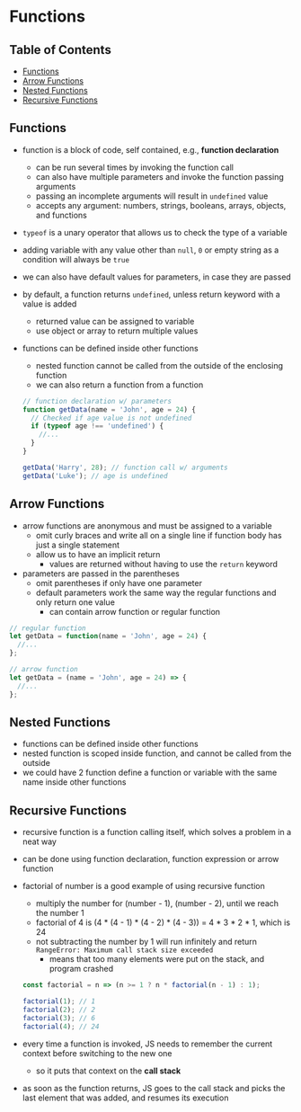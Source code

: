 # Functions

## Table of Contents <!-- omit in toc -->

- [Functions](#functions)
- [Arrow Functions](#arrow-functions)
- [Nested Functions](#nested-functions)
- [Recursive Functions](#recursive-functions)


## Functions

- function is a block of code, self contained, e.g., **function declaration**
  - can be run several times by invoking the function call
  - can also have multiple parameters and invoke the function passing arguments
  - passing an incomplete arguments will result in `undefined` value
  - accepts any argument: numbers, strings, booleans, arrays, objects, and functions
- `typeof` is a unary operator that allows us to check the type of a variable
- adding variable with any value other than `null`, `0` or empty string as a condition will always be `true`
- we can also have default values for parameters, in case they are passed
- by default, a function returns `undefined`, unless return keyword with a value is added
  - returned value can be assigned to variable
  - use object or array to return multiple values
- functions can be defined inside other functions
  - nested function cannot be called from the outside of the enclosing function
  - we can also return a function from a function

  ```js
  // function declaration w/ parameters
  function getData(name = 'John', age = 24) {
    // Checked if age value is not undefined
    if (typeof age !== 'undefined') {
      //...
    }
  }

  getData('Harry', 28); // function call w/ arguments
  getData('Luke'); // age is undefined
  ```


## Arrow Functions

- arrow functions are anonymous and must be assigned to a variable
  - omit curly braces and write all on a single line if function body has just a single statement
  - allow us to have an implicit return
    - values are returned without having to use the `return` keyword
- parameters are passed in the parentheses
  - omit parentheses if only have one parameter
  - default parameters work the same way the regular functions and only return one value
    - can contain arrow function or regular function

```js
// regular function
let getData = function(name = 'John', age = 24) {
  //...
};

// arrow function
let getData = (name = 'John', age = 24) => {
  //...
};
```


## Nested Functions

- functions can be defined inside other functions
- nested function is scoped inside function, and cannot be called from the outside
- we could have 2 function define a function or variable with the same name inside other functions


## Recursive Functions

- recursive function is a function calling itself, which solves a problem in a neat way
- can be done using function declaration, function expression or arrow function
- factorial of number is a good example of using recursive function
  - multiply the number for (number - 1), (number - 2), until we reach the number 1
  - factorial of 4 is (4 * (4 - 1) * (4 - 2) * (4 - 3)) = 4 * 3 * 2 * 1, which is 24
  - not subtracting the number by 1 will run infinitely and return `RangeError: Maximum call stack size exceeded`
    - means that too many elements were put on the stack, and program crashed
  

  ```js
  const factorial = n => (n >= 1 ? n * factorial(n - 1) : 1);

  factorial(1); // 1
  factorial(2); // 2
  factorial(3); // 6
  factorial(4); // 24
  ```

- every time a function is invoked, JS needs to remember the current context before switching to the new one
  - so it puts that context on the **call stack**
- as soon as the function returns, JS goes to the call stack and picks the last element that was added, and resumes its execution

